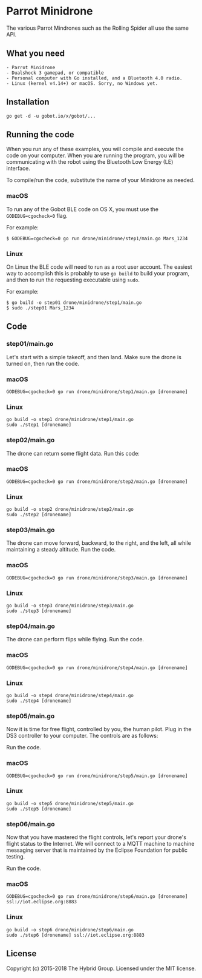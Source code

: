 # Parrot Minidrone

The various Parrot Mindrones such as the Rolling Spider all use the same API.

## What you need

    - Parrot Minidrone
    - Dualshock 3 gamepad, or compatible
    - Personal computer with Go installed, and a Bluetooth 4.0 radio.
    - Linux (kernel v4.14+) or macOS. Sorry, no Windows yet.

## Installation

```
go get -d -u gobot.io/x/gobot/...
```

## Running the code
When you run any of these examples, you will compile and execute the code on your computer. When you are running the program, you will be communicating with the robot using the Bluetooth Low Energy (LE) interface.

To compile/run the code, substitute the name of your Minidrone as needed.

### macOS

To run any of the Gobot BLE code on OS X, you must use the `GODEBUG=cgocheck=0` flag.

For example:

```
$ GODEBUG=cgocheck=0 go run drone/minidrone/step1/main.go Mars_1234
```

### Linux

On Linux the BLE code will need to run as a root user account. The easiest way to accomplish this is probably to use `go build` to build your program, and then to run the requesting executable using `sudo`.

For example:

```
$ go build -o step01 drone/minidrone/step1/main.go
$ sudo ./step01 Mars_1234
```

## Code

### step01/main.go

Let's start with a simple takeoff, and then land. Make sure the drone is turned on, then run the code.

### macOS

    GODEBUG=cgocheck=0 go run drone/minidrone/step1/main.go [dronename]

### Linux

    go build -o step1 drone/minidrone/step1/main.go
    sudo ./step1 [dronename]

### step02/main.go

The drone can return some flight data. Run this code:

### macOS

    GODEBUG=cgocheck=0 go run drone/minidrone/step2/main.go [dronename]

### Linux

    go build -o step2 drone/minidrone/step2/main.go
    sudo ./step2 [dronename]

### step03/main.go

The drone can move forward, backward, to the right, and the left, all while maintaining a steady altitude. Run the code.

### macOS

    GODEBUG=cgocheck=0 go run drone/minidrone/step3/main.go [dronename]

### Linux

    go build -o step3 drone/minidrone/step3/main.go
    sudo ./step3 [dronename]

### step04/main.go

The drone can perform flips while flying. Run the code.

### macOS

    GODEBUG=cgocheck=0 go run drone/minidrone/step4/main.go [dronename]

### Linux

    go build -o step4 drone/minidrone/step4/main.go
    sudo ./step4 [dronename]

### step05/main.go

Now it is time for free flight, controlled by you, the human pilot. Plug in the DS3 controller to your computer. The controls are as follows:

Run the code.

### macOS

    GODEBUG=cgocheck=0 go run drone/minidrone/step5/main.go [dronename]

### Linux

    go build -o step5 drone/minidrone/step5/main.go
    sudo ./step5 [dronename]

### step06/main.go

Now that you have mastered the flight controls, let's report your drone's flight status to the Internet. We will connect to a MQTT machine to machine messaging server that is maintained by the Eclipse Foundation for public testing.

Run the code.

### macOS

    GODEBUG=cgocheck=0 go run drone/minidrone/step6/main.go [dronename] ssl://iot.eclipse.org:8883

### Linux

    go build -o step6 drone/minidrone/step6/main.go
    sudo ./step6 [dronename] ssl://iot.eclipse.org:8883

## License

Copyright (c) 2015-2018 The Hybrid Group. Licensed under the MIT license.
